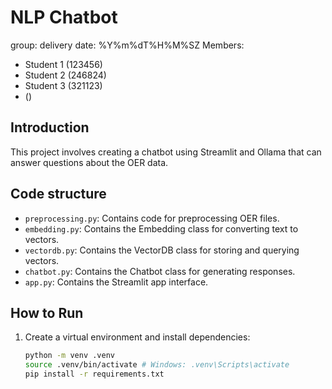 # NLP Chatbot

group: <group number>
delivery date: %Y%m%dT%H%M%SZ
Members:
- Student 1 (123456)
- Student 2 (246824)
- Student 3 (321123)
- <student name> (<student number>)

## Introduction
This project involves creating a chatbot using Streamlit and Ollama that can answer questions about the OER data.

## Code structure
- `preprocessing.py`: Contains code for preprocessing OER files.
- `embedding.py`: Contains the Embedding class for converting text to vectors.
- `vectordb.py`: Contains the VectorDB class for storing and querying vectors.
- `chatbot.py`: Contains the Chatbot class for generating responses.
- `app.py`: Contains the Streamlit app interface.

## How to Run
1. Create a virtual environment and install dependencies:
   ```bash
   python -m venv .venv
   source .venv/bin/activate # Windows: .venv\Scripts\activate
   pip install -r requirements.txt
